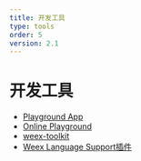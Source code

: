 ```yaml
---
title: 开发工具
type: tools
order: 5
version: 2.1
---
```


# 开发工具

+ [Playground App](./playground.html)
+ [Online Playground](http://dotwe.org/vue/)
+ [weex-toolkit](./toolkit.html)
+ [Weex Language Support插件](./plugin.html)
